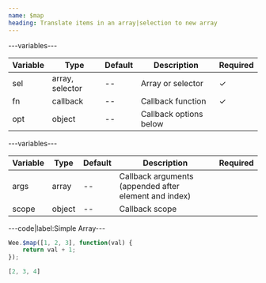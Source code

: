 ```yaml
---
name: $map
heading: Translate items in an array|selection to new array
---
```


---variables---

| Variable | Type            | Default | Description            | Required |
| -------- | --------------- | ------- | ---------------------- | -------- |
| sel      | array, selector | --      | Array or selector      | &#10003; |
| fn       | callback        | --      | Callback function      | &#10003; |
| opt      | object          | --      | Callback options below |          |

---variables---

| Variable | Type   | Default | Description                                           | Required |
| -------- | ------ | ------- | ----------------------------------------------------- | -------- |
| args     | array  | --      | Callback arguments (appended after element and index) |          |
| scope    | object | --      | Callback scope                                        |          |

---code|label:Simple Array---

```javascript
Wee.$map([1, 2, 3], function(val) {
	return val + 1;
});
```

```javascript
[2, 3, 4]
```